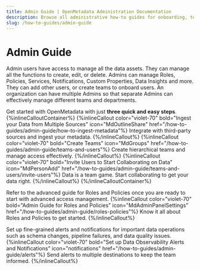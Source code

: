 ```yaml
---
title: Admin Guide | OpenMetadata Administration Documentation
description: Browse all administrative how-to guides for onboarding, team management, and policy creation.
slug: /how-to-guides/admin-guide
---
```


# Admin Guide

Admin users have access to manage all the data assets. They can manage all the functions to create, edit, or delete. Admins can manage Roles, Policies, Services, Notifications, Custom Properties, Data Insights and more. They can add other users, or create teams to onboard users. An organization can have multiple Admins so that separate Admins can effectively manage different teams and departments.

Get started with OpenMetadata with just **three quick and easy steps**.
{%inlineCalloutContainer%}
 {%inlineCallout
  color="violet-70"
  bold="Ingest your Data from Multiple Sources"
  icon="MdOutlineShare"
  href="/how-to-guides/admin-guide/how-to-ingest-metadata"%}
  Integrate with third-party sources and ingest your metadata.
 {%/inlineCallout%}
 {%inlineCallout
  color="violet-70"
  bold="Create Teams"
  icon="MdGroups"
  href="/how-to-guides/admin-guide/teams-and-users"%}
  Create hierarchical teams and manage access effectively.
  {%/inlineCallout%}
  {%inlineCallout
  color="violet-70"
  bold="Invite Users to Start Collaborating on Data"
  icon="MdPersonAdd"
  href="/how-to-guides/admin-guide/teams-and-users/invite-users"%}
  Data is a team game. Start collaborating to get your data right.
  {%/inlineCallout%}
{%/inlineCalloutContainer%}

Refer to the advanced guide for Roles and Policies once you are ready to start with advanced access management.
{%inlineCallout
  color="violet-70"
  bold="Admin Guide for Roles and Policies"
  icon="MdAdminPanelSettings"
  href="/how-to-guides/admin-guide/roles-policies"%}
  Know it all about Roles and Policies to get started.
{%/inlineCallout%}

Set up fine-grained alerts and notifications for important data operations such as schema changes, pipeline failures, and data quality issues.
{%inlineCallout
  color="violet-70"
  bold="Set up Data Observability Alerts and Notifications"
  icon="notifications"
  href="/how-to-guides/admin-guide/alerts"%}
  Send alerts to multiple destinations to keep the team informed.
{%/inlineCallout%}